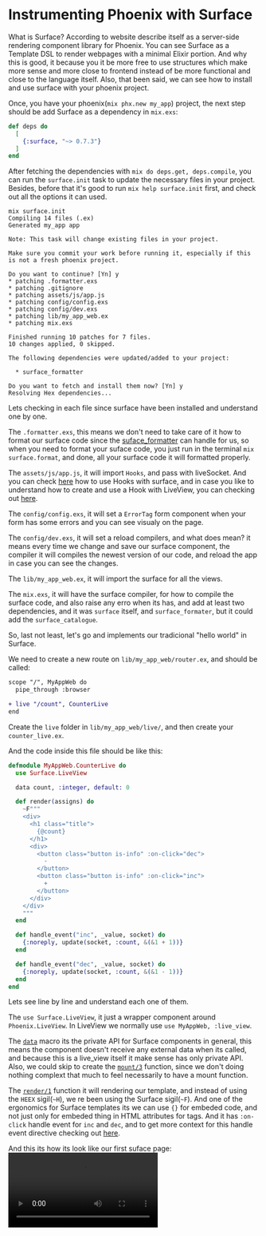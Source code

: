 # Instrumenting Phoenix with Surface
What is Surface? According to website describe itself as a server-side rendering component library for Phoenix. You can see Surface as a Template DSL to render webpages with a minimal Elixir portion. And why this is good, it because you it be more free to use structures which make more sense and more close to frontend instead of be more functional and close to the language itself. Also, that been said, we can see how to install and use surface with your phoenix project.

Once, you have your phoenix(`mix phx.new my_app`) project, the next step should be add Surface as a dependency in `mix.exs`:
```elixir
def deps do
  [
    {:surface, "~> 0.7.3"}
  ]
end
```

After fetching the dependencies with `mix do deps.get, deps.compile`, you can run the `surface.init` task to update the necessary files in your project. Besides, before that it's good to run `mix help surface.init` first, and check out all the options it can used.

```shell
mix surface.init
Compiling 14 files (.ex)
Generated my_app app

Note: This task will change existing files in your project.

Make sure you commit your work before running it, especially if this is not a fresh phoenix project.

Do you want to continue? [Yn] y
* patching .formatter.exs
* patching .gitignore
* patching assets/js/app.js
* patching config/config.exs
* patching config/dev.exs
* patching lib/my_app_web.ex
* patching mix.exs

Finished running 10 patches for 7 files.
10 changes applied, 0 skipped.

The following dependencies were updated/added to your project:

  * surface_formatter

Do you want to fetch and install them now? [Yn] y
Resolving Hex dependencies...
```

Lets checking in each file since surface have been installed and understand one by one.

The `.formatter.exs`, this means we don't need to take care of it how to format our surface code since the [suface_formatter](https://github.com/surface-ui/surface_formatter) can handle for us, so when you need to format your suface code, you just run in the terminal `mix surface.format`, and done, all your surface code it will formatted properly.

The `assets/js/app.js`, it will import `Hooks`, and pass with liveSocket. And you can check [here](https://surface-ui.org/js_interop) how to use Hooks with surface, and in case you like to understand how to create and use a Hook with LiveView, you can checking out [here](https://hexdocs.pm/phoenix_live_view/js-interop.html).

The `config/config.exs`, it will set a `ErrorTag` form component when your form has some errors and you can see visualy on the page.

The `config/dev.exs`, it will set a reload compilers, and what does mean? it means every time we change and save our surface component, the compiler it will compiles the newest version of our code, and reload the app in case you can see the changes.

The `lib/my_app_web.ex`, it will import the surface for all the views.

The `mix.exs`, it will have the surface compiler, for how to compile the surface code, and also raise any erro when its has, and add at least two dependencies, and it was `surface` itself, and `surface_formater`, but it could add the `surface_catalogue`.

So, last not least, let's go and implements our tradicional "hello world" in Surface.

We need to create a new route on `lib/my_app_web/router.ex`, and should be called:
```diff
scope "/", MyAppWeb do
  pipe_through :browser

+ live "/count", CounterLive
end
```

Create the `live` folder in `lib/my_app_web/live/`, and then create your `counter_live.ex`.

And the code inside this file should be like this:
```elixir
defmodule MyAppWeb.CounterLive do
  use Surface.LiveView

  data count, :integer, default: 0

  def render(assigns) do
    ~F"""
    <div>
      <h1 class="title">
        {@count}
      </h1>
      <div>
        <button class="button is-info" :on-click="dec">
          -
        </button>
        <button class="button is-info" :on-click="inc">
          +
        </button>
      </div>
    </div>
    """
  end

  def handle_event("inc", _value, socket) do
    {:noreply, update(socket, :count, &(&1 + 1))}
  end

  def handle_event("dec", _value, socket) do
    {:noreply, update(socket, :count, &(&1 - 1))}
  end
end
```

Lets see line by line and understand each one of them.

The `use Surface.LiveView`, it just a wrapper component around `Phoenix.LiveView`. In LiveView we normally use `use MyAppWeb, :live_view`.

The [`data`](https://surface-ui.org/data) macro its the private API for Surface components in general, this means the component doesn't receive any external data when its called, and because this is a live_view itself it make sense has only private API. Also, we could skip to create the [`mount/3`](https://hexdocs.pm/phoenix_live_view/Phoenix.LiveView.html#c:mount/3) function, since we don't doing nothing complext that much to feel necessarily to have a mount function.

The [`render/1`](https://hexdocs.pm/phoenix_live_view/Phoenix.LiveView.html#c:render/1) function it will rendering our template, and instead of using the `HEEX` sigil(`~H`), we re been using the Surface sigil(`~F`). And one of the ergonomics for Surface templates its we can use `{}` for embeded code, and not just only for embeded thing in HTML attributes for tags. And it has `:on-click` handle event for `inc` and `dec`, and to get more context for this handle event directive checking out [here](https://surface-ui.org/events#using-the-:on-[event]-directive).

And this its how its look like our first suface page:
![](./surface-count-live.mov)
